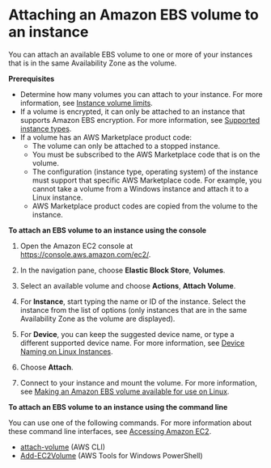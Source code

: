 # Attaching an Amazon EBS volume to an instance<a name="ebs-attaching-volume"></a>

You can attach an available EBS volume to one or more of your instances that is in the same Availability Zone as the volume\.

**Prerequisites**
+ Determine how many volumes you can attach to your instance\. For more information, see [Instance volume limits](volume_limits.md)\.
+ If a volume is encrypted, it can only be attached to an instance that supports Amazon EBS encryption\. For more information, see [Supported instance types](EBSEncryption.md#EBSEncryption_supported_instances)\.
+ If a volume has an AWS Marketplace product code:
  + The volume can only be attached to a stopped instance\.
  + You must be subscribed to the AWS Marketplace code that is on the volume\.
  + The configuration \(instance type, operating system\) of the instance must support that specific AWS Marketplace code\. For example, you cannot take a volume from a Windows instance and attach it to a Linux instance\.
  + AWS Marketplace product codes are copied from the volume to the instance\.

**To attach an EBS volume to an instance using the console**

1. Open the Amazon EC2 console at [https://console\.aws\.amazon\.com/ec2/](https://console.aws.amazon.com/ec2/)\.

1. In the navigation pane, choose **Elastic Block Store**, **Volumes**\.

1. Select an available volume and choose **Actions**, **Attach Volume**\.

1. For **Instance**, start typing the name or ID of the instance\. Select the instance from the list of options \(only instances that are in the same Availability Zone as the volume are displayed\)\.

1. For **Device**, you can keep the suggested device name, or type a different supported device name\. For more information, see [Device Naming on Linux Instances](device_naming.md)\.

1. Choose **Attach**\.

1. Connect to your instance and mount the volume\. For more information, see [Making an Amazon EBS volume available for use on Linux](ebs-using-volumes.md)\.

**To attach an EBS volume to an instance using the command line**

You can use one of the following commands\. For more information about these command line interfaces, see [Accessing Amazon EC2](concepts.md#access-ec2)\.
+ [attach\-volume](https://docs.aws.amazon.com/cli/latest/reference/ec2/attach-volume.html) \(AWS CLI\)
+ [Add\-EC2Volume](https://docs.aws.amazon.com/powershell/latest/reference/items/Add-EC2Volume.html) \(AWS Tools for Windows PowerShell\)